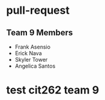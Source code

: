 # pull-request

Team 9 Members
-----------
* Frank Asensio
* Erick Nava
* Skyler Tower
* Angelica Santos

# test cit262 team 9
